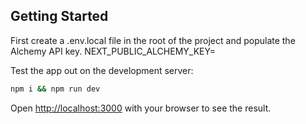 ## Getting Started
First create a .env.local file in the root of the project and populate the Alchemy API key. NEXT_PUBLIC_ALCHEMY_KEY=<apikey>

Test the app out on the development server:
```bash
npm i && npm run dev
```

Open [http://localhost:3000](http://localhost:3000) with your browser to see the result.
